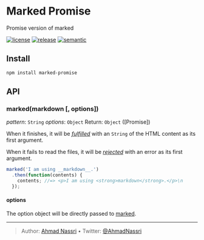 # Marked Promise

Promise version of marked

[![license][license-img]][license-url]
[![release][release-img]][release-url]
[![semantic][semantic-img]][semantic-url]

## Install

``` bash
npm install marked-promise
```

## API

### marked(markdown \[, options\])

*pattern*: `String`
*options*: `Object`
Return: `Object` (\[Promise\])

When it finishes, it will be [*fulfilled*][] with an `String` of the HTML content as its first argument.

When it fails to read the files, it will be [*rejected*][] with an error as its first argument.

``` js
marked('I am using __markdown__.')
  .then(function(contents) {
    contents; //=> <p>I am using <strong>markdown</strong>.</p>\n
  });
```

#### options

The option object will be directly passed to [marked][].

  [*fulfilled*]: http://promisesaplus.com/#point-26
  [*rejected*]: http://promisesaplus.com/#point-30
  [marked]: https://github.com/chjj/marked#options

----
> Author: [Ahmad Nassri](https://www.ahmadnassri.com/) &bull;
> Twitter: [@AhmadNassri](https://twitter.com/AhmadNassri)

[license-url]: LICENSE
[license-img]: https://badgen.net/github/license/ahmadnassri/node-marked-promise

[release-url]: https://github.com/ahmadnassri/node-marked-promise/releases
[release-img]: https://badgen.net/github/release/ahmadnassri/node-marked-promise

[semantic-url]: https://github.com/ahmadnassri/node-marked-promise/actions?query=workflow%3Arelease
[semantic-img]: https://badgen.net/badge/📦/semantically%20released/blue
